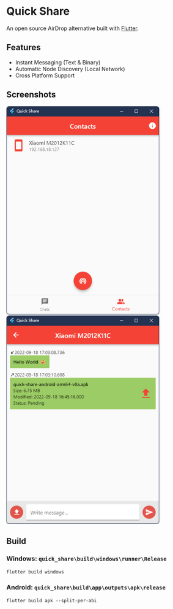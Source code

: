 # Quick Share

An open source AirDrop alternative built with [Flutter](https://flutter.dev).


## Features

- Instant Messaging (Text & Binary)
- Automatic Node Discovery (Local Network)
- Cross Platform Support


## Screenshots

<img src="screenshot1.png" style="width:400px"> <img src="screenshot2.png" style="width:400px">


## Build

### Windows: `quick_share\build\windows\runner\Release`
```
flutter build windows
```

### Android: `quick_share\build\app\outputs\apk\release`
```
flutter build apk --split-per-abi
```
